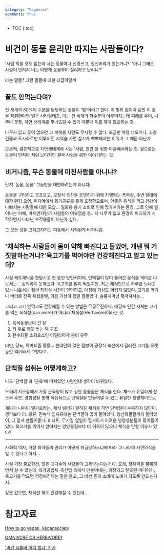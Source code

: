 ```yaml
---
category: "Veganism"
comments: true
---
```


* TOC
{:toc}

# 비건이 동물 윤리만 따지는 사람들이다?

'사람 먹을 것도 없는데 너는 동물이나 신경쓰고, 정신머리가 있는거냐?'
'아니 그래도 사람이 먼저지 너는 어떻게 동물부터 살리자고 난리냐?'

라는 말들? 그런 말들에 대한 대답이랄까


## 꿀도 안먹는다며? 

전 세계의 80%의 수분을 담당하는 동물이 '벌'이라고 한다. 이 벌의 집이자 삶인 이 꿀을 착취한다면 벌은 사라질테고, 이는 전 세계의 화수분이 이루어지는데 피해를 주어, 나무나 꽃들, 자연 생태계를 무너뜨릴 수 있기 때문에 이를 하지 않으려는 것.

나무가 없고 꽃이 없으면 그 피해를 사람도 무시할 수 없다.
조금만 여행 나오거나, 고층 건물과 도시화로만 이루어진 지역을 가면
살기가 빡빡해지는 이유가 그 때문 아닌가

근본적, 결론적으로 자연생태계에 사는 '사람, 인간'을 위한 마음에서라는 것.
겉으로는 동물이 먼저다 처럼 보이지만 결국 사람을 위한 이야기라는 것.


## 비거니즘, 무슨 동물에 미친사람들 아니냐?

단지 '동물, 동물' 그들만을 대변하려는게 아니다.

동물을 구타하고 목조르고, 공장식 축산을 운영하기 위해
자행되는 폭력성, 주변 일대에 대한 환경 오염, 미디어에서 육가공류를 좋게 포장함으로써, 안좋은 음식을 먹고 건강이 나빠지는 사람들에 대한 모습...
일회용 용기 소비로 인해 망가져가는 환경, 그로 인해 일어나는 피해, 미세먼지랄까 사람들의 여유없음 등..
다 나무가 없고 환경이 파괴되기 시작하면서 나타난 부작용들이 아닌가 싶다.

그 모든 것을 고치고자하는 마음에서 시작된게
비거니즘.

## '채식하는 사람들이 몸이 약해 빠진다고 들었어, 걔넨 뭐 거짓말하는거냐?'육고기를 먹어야만 건강해진다고 알고 있는데?

사실 케토제닉을 한답시고 한 동안 방탄커피에, 단백질이 많이 들어간 음식을 먹어본 나로서는...
동의하지 못하겠다. 육고기를 많이 먹었지만, 최근 채식만으로 하루를 보내고 있는 나로서는 훨씬 화장실 시간이 편안하고, 아침에 기상도 어렵지 않았다.
고기를 먹거나 버터로 잔뜩 채웠을땐, 아침 기상이 정말 힘들었다. 솜뭉치마냥 푹퍼져서는...

그리고 고기 안먹고도 건강해질 수 있는 방법은 무궁무진하다.
애당초 인간 자체는 고기를 먹는 육식성(carnivore)가 아니라 채식성(Herbivore)이라는 것.

1. 육식동물보다 긴 장
2. 좌 우로 빻듯 씹는 턱 구조
3. 탄수화물 소화효소인 아밀라아제 분비 유무

비만, 당뇨, 류마티즘 등등... 현대인의 많은 질병이 공장식 축산에서 길러진 고기를 오랫동안 먹어와서 그렇다고.

## 단백질 섭취는 어떻게하고?

나도 '단백질'과 '근육'에 미쳐있던 사람인데
생각이 바뀌었다.

오히려 지구상에서 가장 근육량이 많고 강한 동물들은 채식을 한다.
채소가 유일하게 산소와 수분, 광합성을 통해 직접적으로 단백질을 만들어낼 수 있는 유일한 생명체이므로.

게다가 니마이 델가로라는, 채식 빌더가 말하길
채식을 하면 단백질이 부족하지 않단다. 생각보다 더.
콩류, 진녹색 입채류에는 단백질이 많이 들어있다.
항산화물질까지 들어있어, 더 젊게 만들어준다.
비타민, 무기질 일일이 열거하기 어려운 영양성분들이 많이들어있다.
육고기를 먹어서 얻어지는 영양물질보다 더 이득이 많으니
채식을 안할 이유가 있나?


---

사회적 약자, 가장 최약들의 권리가 어떻게 취급당하느냐에 따라 그 나라의 시민의식을 알 수 있다고 하지...

사실 가장 중요한건, 많은 대다수의 사람들이 고통받는다는거다.
오래, 잠재력을 뿜뿜하면서 살 수 있는데, 육가공업체-축산업 측에서 만들어내는, 과장되고 잘못된 미디어가, 육고기를 먹으면 건강해진다는 말만 듣고, 그 비싼 돈과 소비에 노예가 되도록 만드는거지.

같은 값으면, 채식만 해도 건강해질 수 있는데..


# 참고자료

[How to go vegan, Vegansociety](https://www.vegansociety.com/go-vegan/how-go-vegan)

[OMNIVORE OR HERBIVORE?](https://livinontheveg.com/omnivore-or-herbivore/)


['비건 유튜버 어디 없니' 기사](http://www.dailypop.kr/news/articleView.html?idxno=38277)
